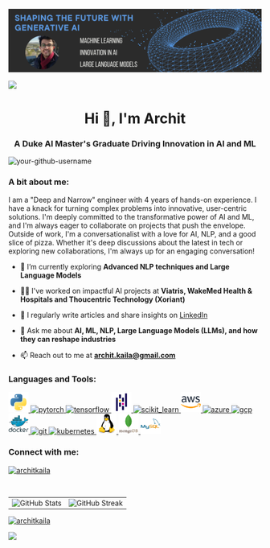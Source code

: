 <!-- Profile Picture -->
![Archit Kaila](https://raw.githubusercontent.com/architkaila/architkaila/main/assets/banner.png)

<!-- Decorative Line -->
![](https://user-images.githubusercontent.com/73097560/115834477-dbab4500-a447-11eb-908a-139a6edaec5c.gif)

<h1 align="center">Hi 👋, I'm Archit</h1>
<h3 align="center">A Duke AI Master's Graduate Driving Innovation in AI and ML</h3>

<p align="left"> 
<img src="https://komarev.com/ghpvc/?username=your-github-username&label=Profile%20views&color=0e75b6&style=flat-square" alt="your-github-username"/>
</p>

<h3 align="left">A bit about me:</h3>
<p> I am a "Deep and Narrow" engineer with 4 years of hands-on experience. I have a knack for turning complex problems into innovative, user-centric solutions. I'm deeply committed to the transformative power of AI and ML, and I'm always eager to collaborate on projects that push the envelope. Outside of work, I'm a conversationalist with a love for AI, NLP, and a good slice of pizza. Whether it's deep discussions about the latest in tech or exploring new collaborations, I'm always up for an engaging conversation!</p>

- 🌱 I’m currently exploring **Advanced NLP techniques and Large Language Models**

- 👨‍💻 I've worked on impactful AI projects at **Viatris, WakeMed Health & Hospitals and Thoucentric Technology (Xoriant)**

- 📝 I regularly write articles and share insights on [LinkedIn](https://www.linkedin.com/in/architkaila/)

- 💬 Ask me about **AI, ML, NLP, Large Language Models (LLMs), and how they can reshape industries**

- 📫 Reach out to me at **archit.kaila@gmail.com**

<h3 align="left">Languages and Tools:</h3>
<p align="left"> <a href="https://www.python.org" target="_blank" rel="noreferrer"> <img src="https://raw.githubusercontent.com/devicons/devicon/master/icons/python/python-original.svg" alt="python" width="40" height="40"/> </a> <a href="https://pytorch.org/" target="_blank" rel="noreferrer"> <img src="https://www.vectorlogo.zone/logos/pytorch/pytorch-icon.svg" alt="pytorch" width="40" height="40"/> </a> <a href="https://www.tensorflow.org" target="_blank" rel="noreferrer"> <img src="https://www.vectorlogo.zone/logos/tensorflow/tensorflow-icon.svg" alt="tensorflow" width="40" height="40"/> </a> <a href="https://pandas.pydata.org/" target="_blank" rel="noreferrer"> <img src="https://raw.githubusercontent.com/devicons/devicon/2ae2a900d2f041da66e950e4d48052658d850630/icons/pandas/pandas-original.svg" alt="pandas" width="40" height="40"/> </a> <a href="https://scikit-learn.org/" target="_blank" rel="noreferrer"> <img src="https://upload.wikimedia.org/wikipedia/commons/0/05/Scikit_learn_logo_small.svg" alt="scikit_learn" width="40" height="40"/> </a> <a href="https://aws.amazon.com" target="_blank" rel="noreferrer"> <img src="https://raw.githubusercontent.com/devicons/devicon/master/icons/amazonwebservices/amazonwebservices-original-wordmark.svg" alt="aws" width="40" height="40"/> </a> <a href="https://azure.microsoft.com/en-in/" target="_blank" rel="noreferrer"> <img src="https://www.vectorlogo.zone/logos/microsoft_azure/microsoft_azure-icon.svg" alt="azure" width="40" height="40"/> </a> <a href="https://cloud.google.com" target="_blank" rel="noreferrer"> <img src="https://www.vectorlogo.zone/logos/google_cloud/google_cloud-icon.svg" alt="gcp" width="40" height="40"/> </a> <a href="https://www.docker.com/" target="_blank" rel="noreferrer"> <img src="https://raw.githubusercontent.com/devicons/devicon/master/icons/docker/docker-original-wordmark.svg" alt="docker" width="40" height="40"/> </a> <a href="https://git-scm.com/" target="_blank" rel="noreferrer"> <img src="https://www.vectorlogo.zone/logos/git-scm/git-scm-icon.svg" alt="git" width="40" height="40"/> </a> <a href="https://kubernetes.io" target="_blank" rel="noreferrer"> <img src="https://www.vectorlogo.zone/logos/kubernetes/kubernetes-icon.svg" alt="kubernetes" width="40" height="40"/> </a> <a href="https://www.linux.org/" target="_blank" rel="noreferrer"> <img src="https://raw.githubusercontent.com/devicons/devicon/master/icons/linux/linux-original.svg" alt="linux" width="40" height="40"/> </a> <a href="https://www.mongodb.com/" target="_blank" rel="noreferrer"> <img src="https://raw.githubusercontent.com/devicons/devicon/master/icons/mongodb/mongodb-original-wordmark.svg" alt="mongodb" width="40" height="40"/> </a> <a href="https://www.mysql.com/" target="_blank" rel="noreferrer"> <img src="https://raw.githubusercontent.com/devicons/devicon/master/icons/mysql/mysql-original-wordmark.svg" alt="mysql" width="40" height="40"/> </a> </p>

<h3 align="left">Connect with me:</h3>
<p align="left">
<a href="https://www.linkedin.com/in/architkaila/" target="blank"><img align="center" src="https://raw.githubusercontent.com/rahuldkjain/github-profile-readme-generator/master/src/images/icons/Social/linked-in-alt.svg" alt="architkaila" height="30" width="40" /></a>
</p>

&nbsp;
<!-- Github Stats and Streak Stats Side by Side -->
<table border="0" cellspacing="0" cellpadding="0">
  <tr>
    <td>
      <img src="https://github-readme-stats.vercel.app/api?username=architkaila&show_icons=true&locale=en" alt="GitHub Stats" />
    </td>
    <td>
      <img src="https://github-readme-streak-stats.herokuapp.com/?user=architkaila" alt="GitHub Streak" />
    </td>
  </tr>
</table>

<!-- Github trophy-->
<p align="left"> <a href="https://github.com/ryo-ma/github-profile-trophy"><img src="https://github-profile-trophy.vercel.app/?username=architkaila" alt="architkaila" /></a> </p>

<!-- Decorative Line -->
![](https://user-images.githubusercontent.com/73097560/115834477-dbab4500-a447-11eb-908a-139a6edaec5c.gif)
